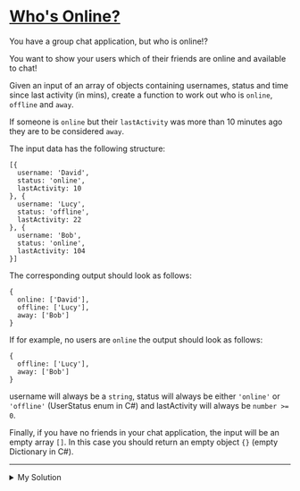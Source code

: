 # [Who's Online?](https://www.codewars.com/kata/5b6375f707a2664ada00002a)

You have a group chat application, but who is online!?

You want to show your users which of their friends are online and available to chat!

Given an input of an array of objects containing usernames, status and time since last activity (in mins), create a function to work out who is `online`, `offline` and `away`.

If someone is `online` but their `lastActivity` was more than 10 minutes ago they are to be considered `away`.

The input data has the following structure:

    [{
      username: 'David',
      status: 'online',
      lastActivity: 10
    }, {
      username: 'Lucy',
      status: 'offline',
      lastActivity: 22
    }, {
      username: 'Bob',
      status: 'online',
      lastActivity: 104
    }]

The corresponding output should look as follows:

    {
      online: ['David'],
      offline: ['Lucy'],
      away: ['Bob']
    }

If for example, no users are `online` the output should look as follows:

    {
      offline: ['Lucy'],
      away: ['Bob']
    }

username will always be a `string`, status will always be either `'online'` or `'offline'` (UserStatus enum in C#) and lastActivity will always be `number >= 0`.

Finally, if you have no friends in your chat application, the input will be an empty array `[]`. In this case you should return an empty object `{}` (empty Dictionary in C#).

---

<details><summary>My Solution</summary>

```js
const whosOnline = friends => {
  return friends.reduce((status, friend) => {
    if (friend.status === 'offline') {
      status.offline = status.offline || []
      status.offline.push(friend.username)
    } else if (friend.lastActivity > 10) {
      status.away = status.away || []
      status.away.push(friend.username)
    } else {
      status.online = status.online || []
      status.online.push(friend.username)
    }

    return status
  }, {})
}
```

</details>

